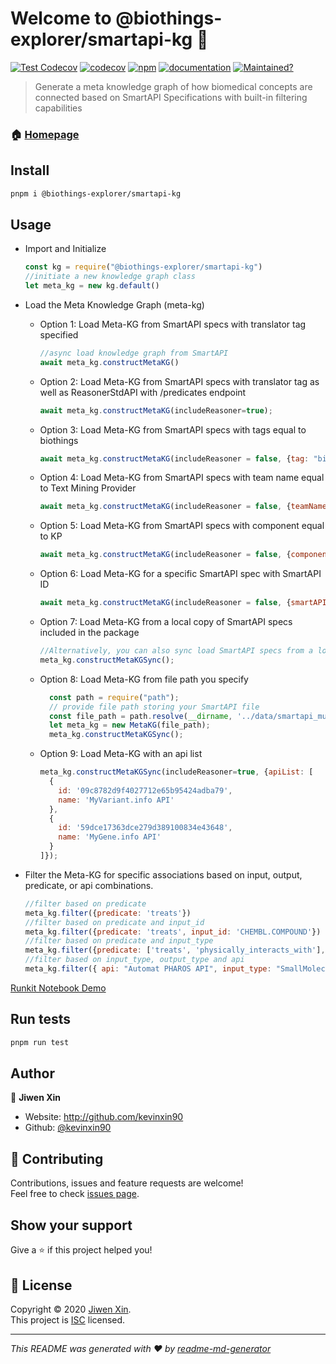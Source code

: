 # Welcome to @biothings-explorer/smartapi-kg 👋

[![Test Codecov](https://github.com/biothings/smartapi-kg.js/actions/workflows/test_cov.yml/badge.svg)](https://github.com/biothings/smartapi-kg.js/actions/workflows/test_cov.yml)
[![codecov](https://codecov.io/gh/biothings/smartapi-kg.js/branch/main/graph/badge.svg?token=61ROF3R6C4)](https://codecov.io/gh/biothings/smartapi-kg.js)
[![npm](https://img.shields.io/npm/v/@biothings-explorer/smartapi-kg.svg)](https://www.npmjs.com/package/@biothings-explorer/smartapi-kg)
[![documentation](https://img.shields.io/badge/documentation-yes-brightgreen.svg)](https://github.com/biothings/smartapi-kg.js#readme)
[![Maintained?](https://img.shields.io/badge/Maintained%3F-yes-green.svg)](https://github.com/biothings/smartapi-kg.js/graphs/commit-activity)


> Generate a meta knowledge graph of how biomedical concepts are connected based on SmartAPI Specifications with built-in filtering capabilities

### 🏠 [Homepage](https://github.com/biothings/smartapi-kg.js#readme)

## Install

```sh
pnpm i @biothings-explorer/smartapi-kg
```

## Usage

- Import and Initialize

    ```javascript
    const kg = require("@biothings-explorer/smartapi-kg")
    //initiate a new knowledge graph class
    let meta_kg = new kg.default()
    ```

- Load the Meta Knowledge Graph (meta-kg)

  - Option 1: Load Meta-KG from SmartAPI specs with translator tag specified

    ```javascript
    //async load knowledge graph from SmartAPI
    await meta_kg.constructMetaKG()
    ```

  - Option 2: Load Meta-KG from SmartAPI specs with translator tag as well as ReasonerStdAPI with /predicates endpoint

    ```javascript
    await meta_kg.constructMetaKG(includeReasoner=true);
    ```

  - Option 3: Load Meta-KG from SmartAPI specs with tags equal to biothings

    ```javascript
    await meta_kg.constructMetaKG(includeReasoner = false, {tag: "biothings"});
    ```

  - Option 4: Load Meta-KG from SmartAPI specs with team name equal to Text Mining Provider

    ```javascript
    await meta_kg.constructMetaKG(includeReasoner = false, {teamName: "Text Mining Provider"});
    ```

  - Option 5: Load Meta-KG from SmartAPI specs with component equal to KP

    ```javascript
    await meta_kg.constructMetaKG(includeReasoner = false, {component: "KP"});
    ```

  - Option 6: Load Meta-KG for a specific SmartAPI spec with SmartAPI ID

    ```javascript
    await meta_kg.constructMetaKG(includeReasoner = false, {smartAPIID: "5076f09382b38d56a77e376416b634ca"});
    ```

  - Option 7: Load Meta-KG from a local copy of SmartAPI specs included in the package

    ```javascript
    //Alternatively, you can also sync load SmartAPI specs from a local copy within the package
    meta_kg.constructMetaKGSync();
    ```

  - Option 8: Load Meta-KG from file path you specify

    ```javascript
      const path = require("path");
      // provide file path storing your SmartAPI file
      const file_path = path.resolve(__dirname, '../data/smartapi_multiomics_kp_query.json');
      let meta_kg = new MetaKG(file_path);
      meta_kg.constructMetaKGSync();
    ```

  - Option 9: Load Meta-KG with an api list
    ```javascript
    meta_kg.constructMetaKGSync(includeReasoner=true, {apiList: [
      {
        id: '09c8782d9f4027712e65b95424adba79',
        name: 'MyVariant.info API'
      },
      {
        id: '59dce17363dce279d389100834e43648',
        name: 'MyGene.info API'
      }
    ]});
    ```



- Filter the Meta-KG for specific associations based on input, output, predicate, or api combinations.

    ```javascript
    //filter based on predicate
    meta_kg.filter({predicate: 'treats'})
    //filter based on predicate and input_id
    meta_kg.filter({predicate: 'treats', input_id: 'CHEMBL.COMPOUND'})
    //filter based on predicate and input_type
    meta_kg.filter({predicate: ['treats', 'physically_interacts_with'], input_type: 'SmallMolecule'})
    //filter based on input_type, output_type and api
    meta_kg.filter({ api: "Automat PHAROS API", input_type: "SmallMolecule", output_type: "Gene" });

    ```

[Runkit Notebook Demo](https://runkit.com/kevinxin90/smartapi-kg-demo)

## Run tests

```sh
pnpm run test
```

## Author

👤 **Jiwen Xin**

* Website: http://github.com/kevinxin90
* Github: [@kevinxin90](https://github.com/kevinxin90)

## 🤝 Contributing

Contributions, issues and feature requests are welcome!<br />Feel free to check [issues page](https://github.com/biothings/smartapi-kg.js/issues).

## Show your support

Give a ⭐️ if this project helped you!

## 📝 License

Copyright © 2020 [Jiwen Xin](https://github.com/kevinxin90).<br />
This project is [ISC](https://github.com/biothings/smartapi-kg.js/blob/main/LICENSE) licensed.

***
_This README was generated with ❤️ by [readme-md-generator](https://github.com/kefranabg/readme-md-generator)_
